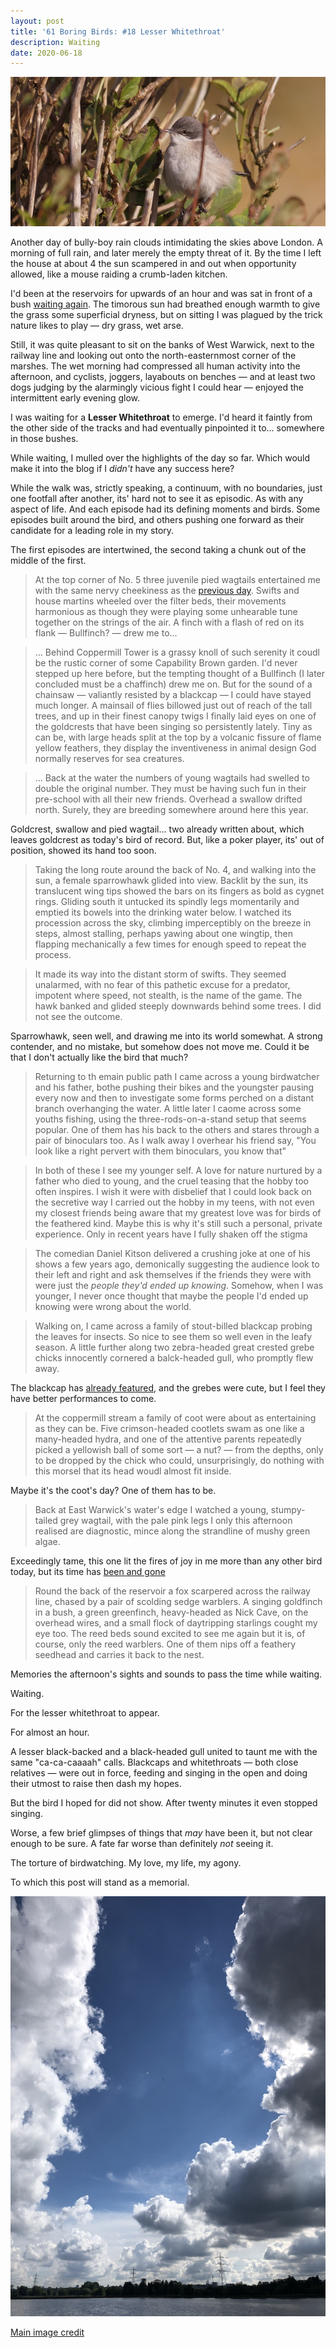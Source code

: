 ```yaml
---
layout: post
title: '61 Boring Birds: #18 Lesser Whitethroat'
description: Waiting
date: 2020-06-18
---
```

![lesser whitethroat](/assets/img/lesser-whitethroat.jpg)

Another day of bully-boy rain clouds intimidating the skies above London. A morning of full rain, and later merely the empty threat of it. By the time I left the house at about 4 the sun scampered in and out when opportunity allowed, like a mouse raiding a crumb-laden kitchen.

I'd been at the reservoirs for upwards of an hour and was sat in front of a bush [waiting again](http://www.wheresrhys.co.uk/2020/06/16/reed-warbler.html). The timorous sun had breathed enough warmth to give the grass some superficial dryness, but on sitting I was plagued by the trick nature likes to play &mdash; dry grass, wet arse.

Still, it was quite pleasant to sit on the banks of West Warwick, next to the railway line and looking out onto the north-easternmost corner of the marshes. The wet morning had compressed all human activity into the afternoon, and cyclists, joggers, layabouts on benches &mdash; and at least two dogs judging by the alarmingly vicious fight I could hear &mdash; enjoyed the intermittent early evening glow.

I was waiting for a **Lesser Whitethroat** to emerge. I'd heard it faintly from the other side of the tracks and had eventually pinpointed it to... somewhere in those bushes.

While waiting, I mulled over the highlights of the day so far. Which would make it into the blog if I _didn't_ have any success here?

While the walk was, strictly speaking, a continuum, with no boundaries, just one footfall after another, its' hard not to see it as episodic. As with any aspect of life. And each episode had its defining moments and birds. Some episodes built around the bird, and others pushing one forward as their candidate for a leading role in my story.

The first episodes are intertwined, the second taking a chunk out of the middle of the first.

> At the top corner of No. 5 three juvenile pied wagtails entertained me with the same nervy cheekiness as the [previous day](http://www.wheresrhys.co.uk/2020/06/17/pied-wagtail.html). Swifts and house martins wheeled over the filter beds, their movements harmonious as though they were playing some unhearable tune together on the strings of the air. A finch with a flash of red on its flank &mdash; Bullfinch? &mdash; drew me to...

> ... Behind Coppermill Tower is a grassy knoll of such serenity it coudl be the rustic corner of some Capability Brown garden. I'd never stepped up here before, but the tempting thought of a Bullfinch (I later concluded must be a chaffinch) drew me on. But for the sound of a chainsaw &mdash; valiantly resisted by a blackcap &mdash; I could have stayed much longer. A mainsail of flies billowed just out of reach of the tall trees, and up in their finest canopy twigs I finally laid eyes on one of the goldcrests that have been singing so persistently lately. Tiny as can be, with large heads split at the top by a volcanic fissure of flame yellow feathers, they display the inventiveness in animal design God normally reserves for sea creatures. 

> ... Back at the water the numbers of young wagtails had swelled to double the original number. They must be having such fun in their pre-school with all their new friends. Overhead a swallow drifted north. Surely, they are breeding somewhere around here this year.

Goldcrest, swallow and pied wagtail... two already written about, which leaves goldcrest as today's bird of record. But, like a poker player, its' out of position, showed its hand too soon.

> Taking the long route around the back of No. 4, and walking into the sun, a female sparrowhawk glided into view. Backlit by the sun, its translucent wing tips showed the bars on its fingers as bold as cygnet rings. Gliding south it untucked its spindly legs momentarily and emptied its bowels into the drinking water below. I watched its procession across the sky, climbing imperceptibly on the breeze in steps, almost stalling, perhaps yawing about one wingtip, then flapping mechanically a few times for enough speed to repeat the process. 

> It made its way into the distant storm of swifts. They seemed unalarmed, with no fear of this pathetic excuse for a predator, impotent where speed, not stealth, is the name of the game. The hawk banked and glided steeply downwards behind some trees. I did not see the outcome.

Sparrowhawk, seen well, and drawing me into its world somewhat. A strong contender, and no mistake, but somehow does not move me. Could it be that I don't actually like the bird that much?

> Returning to th emain public path I came across a young birdwatcher and his father, bothe pushing their bikes and the youngster pausing every now and then to investigate some forms perched on a distant branch overhanging the water. A little later I caome across some youths fishing, using the three-rods-on-a-stand setup that seems popular. One of them has his back to the others and stares through a pair of binoculars too. As I walk away I overhear his friend say, "You look like a right pervert with them binoculars, you know that"

> In both of these I see my younger self. A love for nature nurtured by a father who died to young, and the cruel teasing that the hobby too often inspires. I wish it were with disbelief that I could look back on the secretive way I carried out the hobby in my teens, with not even my closest friends being aware that my greatest love was for birds of the feathered kind. Maybe this is why it's still such a personal, private experience. Only in recent years have I fully shaken off the stigma

> The comedian Daniel Kitson delivered a crushing joke at one of his shows a few years ago, demonically suggesting the audience look to their left and right and ask themselves if the friends they were with were just the _people they'd ended up knowing_. Somehow, when I was younger, I never once thought that maybe the people I'd ended up knowing were wrong about the world.

> Walking on, I came across a family of stout-billed blackcap probing the leaves for insects. So nice to see them so well even in the leafy season. A little further along two zebra-headed great crested grebe chicks innocently cornered a balck-headed gull, who promptly flew away.

The blackcap has [already featured](http://www.wheresrhys.co.uk/2020/06/09/blackcap.html), and the grebes were cute, but I feel they have better performances to come.

> At the coppermill stream a family of coot were about as entertaining as they can be. Five crimson-headed cootlets swam as one like a many-headed hydra, and one of the attentive parents repeatedly picked a yellowish ball of some sort &mdash; a nut? &mdash; from the depths, only to be dropped by the chick who could, unsurprisingly, do nothing with this morsel that its head woudl almost fit inside.

Maybe it's the coot's day? One of them has to be.

> Back at East Warwick's water's edge I watched a young, stumpy-tailed grey wagtail, with the pale pink legs I only this afternoon realised are diagnostic, mince along the strandline of mushy green algae. 

Exceedingly tame, this one lit the fires of joy in me more than any other bird today, but its time has [been and gone](http://www.wheresrhys.co.uk/2020/06/08/grey-wagtail.html)

> Round the back of the reservoir a fox scarpered across the railway line, chased by a pair of scolding sedge warblers. A singing goldfinch in a bush, a green greenfinch, heavy-headed as Nick Cave, on the overhead wires, and a small flock of daytripping starlings cought my eye too. The reed beds sound excited to see me again but it is, of course, only the reed warblers. One of them nips off a feathery seedhead and carries it back to the nest.

Memories the afternoon's sights and sounds to pass the time while waiting.

Waiting. 

For the lesser whitethroat to appear.

For almost an hour.

A lesser black-backed and a black-headed gull united to taunt me with the same "ca-ca-caaaah" calls. Blackcaps and whitethroats &mdash; both close relatives &mdash; were out in force, feeding and singing in the open and doing their utmost to raise then dash my hopes.

But the bird I hoped for did not show. After twenty minutes it even stopped singing.

Worse, a few brief glimpses of things that _may_ have been it, but not clear enough to be sure. A fate far worse than definitely _not_ seeing it. 

The torture of birdwatching. My love, my life, my agony.

To which this post will stand as a memorial.

![empty sky](/assets/img/empty-sky.jpg)

[Main image credit](https://www.geograph.org.uk/photo/5138410)
